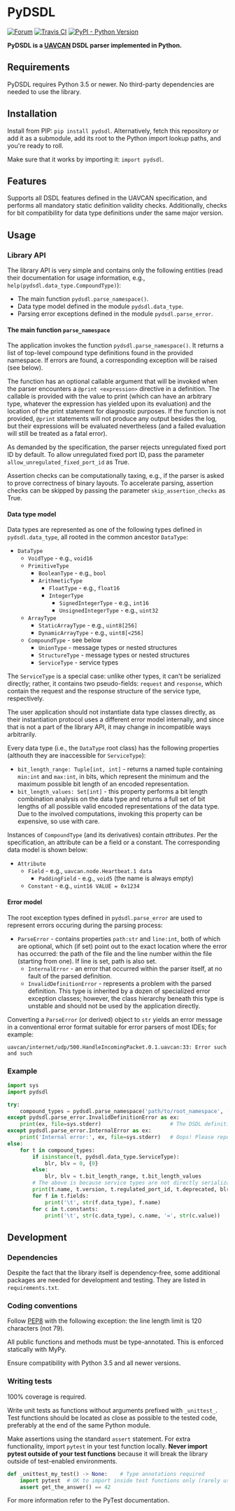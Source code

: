 PyDSDL
======

[![Forum](https://img.shields.io/discourse/https/forum.uavcan.org/users.svg)](https://forum.uavcan.org)
[![Travis CI](https://travis-ci.org/UAVCAN/pydsdl.svg?branch=master)](https://travis-ci.org/UAVCAN/pydsdl)
[![PyPI - Python Version](https://img.shields.io/pypi/pyversions/pydsdl.svg)](https://test.pypi.org/project/pydsdl/)


**PyDSDL is a [UAVCAN](https://uavcan.org) DSDL parser implemented in Python.**

## Requirements

PyDSDL requires Python 3.5 or newer.
No third-party dependencies are needed to use the library.

## Installation

Install from PIP: `pip install pydsdl`.
Alternatively, fetch this repository or add it as a submodule,
add its root to the Python import lookup paths, and you're ready to roll.

Make sure that it works by importing it: `import pydsdl`.

## Features

Supports all DSDL features defined in the UAVCAN specification,
and performs all mandatory static definition validity checks.
Additionally, checks for bit compatibility for data type definitions under the same major version.

## Usage

### Library API

The library API is very simple and contains only the following entities
(read their documentation for usage information, e.g., `help(pydsdl.data_type.CompoundType)`):

* The main function `pydsdl.parse_namespace()`.
* Data type model defined in the module `pydsdl.data_type`.
* Parsing error exceptions defined in the module `pydsdl.parse_error`.

#### The main function `parse_namespace`

The application invokes the function `pydsdl.parse_namespace()`.
It returns a list of top-level compound type definitions found in the provided namespace.
If errors are found, a corresponding exception will be raised (see below).

The function has an optional callable argument that will be invoked when the parser encounters a
`@print <expression>` directive in a definition.
The callable is provided with the value to print (which can have an arbitrary type, whatever the expression
has yielded upon its evaluation) and the location of the print statement for diagnostic purposes.
If the function is not provided, `@print` statements will not produce any output besides the log,
but their expressions will be evaluated nevertheless (and a failed evaluation will still be treated as a fatal error).

As demanded by the specification, the parser rejects unregulated fixed port ID by default.
To allow unregulated fixed port ID, pass the parameter `allow_unregulated_fixed_port_id` as True.

Assertion checks can be computationally taxing, e.g., if the parser is asked to prove correctness of binary layouts.
To accelerate parsing, assertion checks can be skipped by passing the parameter `skip_assertion_checks` as True.

#### Data type model

Data types are represented as one of the following types defined in `pydsdl.data_type`,
all rooted in the common ancestor `DataType`:

* `DataType`
  * `VoidType` - e.g., `void16`
  * `PrimitiveType`
    * `BooleanType` - e.g., `bool`
    * `ArithmeticType`
      * `FloatType` - e.g., `float16`
      * `IntegerType`
        * `SignedIntegerType` - e.g., `int16`
        * `UnsignedIntegerType` - e.g., `uint32`
  * `ArrayType`
    * `StaticArrayType` - e.g., `uint8[256]`
    * `DynamicArrayType` - e.g., `uint8[<256]`
  * `CompoundType` - see below
    * `UnionType` - message types or nested structures
    * `StructureType` - message types or nested structures
    * `ServiceType` - service types

The `ServiceType` is a special case: unlike other types, it can't be serialized directly;
rather, it contains two pseudo-fields: `request` and `response`, which contain the request and the
response structure of the service type, respectively.

The user application should not instantiate data type classes directly,
as their instantiation protocol uses a different error model internally,
and since that is not a part of the library API, it may change in incompatible ways arbitrarily.

Every data type (i.e., the `DataType` root class) has the following properties
(althouth they are inaccessible for `ServiceType`):

* `bit_length_range: Tuple[int, int]` - returns a named tuple containing `min:int` and `max:int`, in bits,
which represent the minimum and the maximum possible bit length of an encoded representation.
* `bit_length_values: Set[int]` - this property performs a bit length combination analysis on the data type and
returns a full set of bit lengths of all possible valid encoded representations of the data type.
Due to the involved computations, invoking this property can be expensive, so use with care.

Instances of `CompoundType` (and its derivatives) contain *attributes*.
Per the specification, an attribute can be a field or a constant.
The corresponding data model is shown below:

* `Attribute`
  * `Field` - e.g., `uavcan.node.Heartbeat.1 data`
    * `PaddingField` - e.g., `void5` (the name is always empty)
  * `Constant` - e.g., `uint16 VALUE = 0x1234`

#### Error model

The root exception types defined in `pydsdl.parse_error` are used to represent errors occuring during the
parsing process:

* `ParseError` - contains properties `path:str` and `line:int`, both of which are optional,
which (if set) point out to the exact location where the error has occurred: the path of the file and
the line number within the file (starting from one). If line is set, path is also set.
  * `InternalError` - an error that occurred within the parser itself, at no fault of the parsed definition.
  * `InvalidDefinitionError` - represents a problem with the parsed definition.
This type is inherited by a dozen of specialized error exception classes; however, the class hierarchy beneath
this type is unstable and should not be used by the application directly.

Converting a `ParseError` (or derived) object to `str` yields an error message in a conventional error format
suitable for error parsers of most IDEs; for example:

```
uavcan/internet/udp/500.HandleIncomingPacket.0.1.uavcan:33: Error such and such
```

### Example

```python
import sys
import pydsdl

try:
    compound_types = pydsdl.parse_namespace('path/to/root_namespace', ['path/to/dependencies'])
except pydsdl.parse_error.InvalidDefinitionError as ex:
    print(ex, file=sys.stderr)                      # The DSDL definition is invalid
except pydsdl.parse_error.InternalError as ex:
    print('Internal error:', ex, file=sys.stderr)   # Oops! Please report.
else:
    for t in compound_types:
        if isinstance(t, pydsdl.data_type.ServiceType):
            blr, blv = 0, {0}
        else:
            blr, blv = t.bit_length_range, t.bit_length_values
        # The above is because service types are not directly serializable (see the UAVCAN specification)
        print(t.name, t.version, t.regulated_port_id, t.deprecated, blr, len(blv))
        for f in t.fields:
            print('\t', str(f.data_type), f.name)
        for c in t.constants:
            print('\t', str(c.data_type), c.name, '=', str(c.value))
```

## Development

### Dependencies

Despite the fact that the library itself is dependency-free,
some additional packages are needed for development and testing.
They are listed in `requirements.txt`.

### Coding conventions

Follow [PEP8](https://www.python.org/dev/peps/pep-0008/) with the following exception:
the line length limit is 120 characters (not 79).

All public functions and methods must be type-annotated.
This is enforced statically with MyPy.

Ensure compatibility with Python 3.5 and all newer versions.

### Writing tests

100% coverage is required.

Write unit tests as functions without arguments prefixed with `_unittest_`.
Test functions should be located as close as possible to the tested code,
preferably at the end of the same Python module.

Make assertions using the standard `assert` statement.
For extra functionality, import `pytest` in your test function locally.
**Never import pytest outside of your test functions** because it will break the library
outside of test-enabled environments.

```python
def _unittest_my_test() -> None:    # Type annotations required
    import pytest  # OK to import inside test functions only (rarely useful)
    assert get_the_answer() == 42
```

For more information refer to the PyTest documentation.
